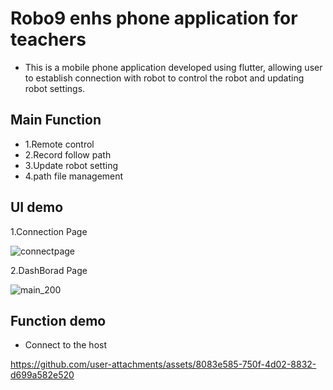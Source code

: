 # Robo9 enhs phone application for teachers 
* This is a mobile phone application developed using flutter, allowing user to establish connection with robot to control the robot and updating robot settings.
## Main Function  
* 1.Remote control 
* 2.Record follow path 
* 3.Update robot setting 
* 4.path file management 

## UI demo
1.Connection Page

![connectpage](https://github.com/user-attachments/assets/2a42a1d9-815f-47f7-857e-bfbc29659dd3)

2.DashBorad Page 

![main_200](https://github.com/user-attachments/assets/f6d4013a-5405-4f07-9bfa-a9b01ab1ee7c)

## Function demo
* Connect to the host

https://github.com/user-attachments/assets/8083e585-750f-4d02-8832-d699a582e520





  
